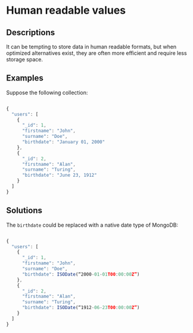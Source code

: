 # Human readable values

## Descriptions

<p>It can be tempting to store data in human readable formats, but when optimized alternatives exist, they are often more efficient and require less storage space.</p>

## Examples

<p>Suppose the following collection:</p>

```js

{
  "users": [
    {
      "_id": 1,
      "firstname": "John",
      "surname": "Doe",
      "birthdate": "January 01, 2000"
    },
    {
      "_id": 2,
      "firstname": "Alan",
      "surname": "Turing",
      "birthdate": "June 23, 1912"
    }
  ]
}

```

## Solutions

The <code>birthdate</code> could be replaced with a native date type of MongoDB:

```js

{
  "users": [
    {
      "_id": 1,
      "firstname": "John",
      "surname": "Doe",
      "birthdate": ISODate(“2000-01-01T00:00:00Z”)
    },
    {
      "_id": 2,
      "firstname": "Alan",
      "surname": "Turing",
      "birthdate": ISODate(“1912-06-23T00:00:00Z”)
    }
  ]
}

```